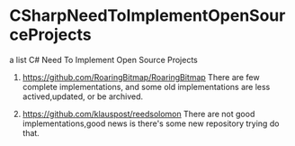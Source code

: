 # CSharpNeedToImplementOpenSourceProjects
a list C# Need To Implement Open Source Projects


1. https://github.com/RoaringBitmap/RoaringBitmap 
  There are few complete implementations, and some old implementations are less actived,updated, or be archived.
  
2. https://github.com/klauspost/reedsolomon
 There are not good implementations,good news is there's some new repository trying do that.
 
